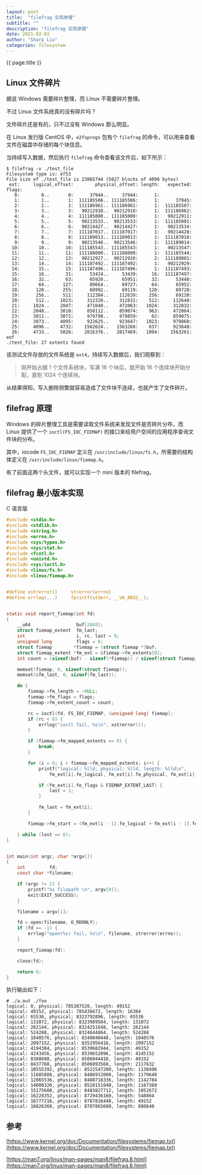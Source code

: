 ```yaml
---
layout: post
title:  "filefrag 实现原理"
subtitle: ""
description: "filefrag 实现原理"
date: 2021-02-03
author: "Sharp Liu"
categories: filesystem
---
```

{{ page.title }}

## Linux 文件碎片

据说 Windows 需要碎片整理，而 Linux 不需要碎片整理。

不过 Linux 文件系统真的没有碎片吗？

文件碎片还是有的，只不过没有 Windows 那么明显。

在 Linux 发行版 CentOS 中，`e2fsprogs` 包有个 `filefrag` 的命令，可以用来查看文件在磁盘中存储的每个块信息。

当持续写入数据，然后执行 `filefrag` 命令查看该文件后，如下所示：

```shell
$ filefrag -v ./test_file
Filesystem type is: ef53
File size of ./test_file is 23865744 (5827 blocks of 4096 bytes)
 ext:     logical_offset:        physical_offset: length:   expected: flags:
   0:        0..       0:      37944..     37944:      1:
   1:        1..       1:  111185506.. 111185506:      1:      37945:
   2:        2..       2:  111186961.. 111186961:      1:  111185507:
   3:        3..       3:   90212910..  90212910:      1:  111186962:
   4:        4..       4:  111185000.. 111185000:      1:   90212911:
   5:        5..       5:   90213533..  90213533:      1:  111185001:
   6:        6..       6:   90214427..  90214427:      1:   90213534:
   7:        7..       7:  111187017.. 111187017:      1:   90214428:
   8:        8..       8:  111189013.. 111189013:      1:  111187018:
   9:        9..       9:   90213546..  90213546:      1:  111189014:
  10:       10..      10:  111185543.. 111185543:      1:   90213547:
  11:       11..      11:  111188000.. 111188000:      1:  111185544:
  12:       12..      13:   90212927..  90212928:      2:  111188001:
  13:       14..      14:  111187492.. 111187492:      1:   90212929:
  14:       15..      15:  111187496.. 111187496:      1:  111187493:
  15:       16..      31:      53424..     53439:     16:  111187497:
  16:       32..      63:      65920..     65951:     32:      53440:
  17:       64..     127:      89664..     89727:     64:      65952:
  18:      128..     255:      68992..     69119:    128:      89728:
  19:      256..     511:     112384..    112639:    256:      69120:
  20:      512..    1023:     312320..    312831:    512:     112640:
  21:     1024..    2047:     471040..    472063:   1024:     312832:
  22:     2048..    3010:     858112..    859074:    963:     472064:
  23:     3011..    3072:     979798..    979859:     62:     859075:
  24:     3073..    4095:     922625..    923647:   1023:     979860:
  25:     4096..    4732:    1562624..   1563260:    637:     923648:
  26:     4733..    5826:    2016376..   2017469:   1094:    1563261: eof
./test_file: 27 extents found
```

该测试文件存放的文件系统是 `ext4`，持续写入数据后，我们观察到：

> 刚开始占据 1 个文件系统块，写满 16 个块后，就开始 16 个连续块开始分配，直到 1024 个连续块。

从结果得知，写入删除频繁就容易造成了文件块不连续，也就产生了文件碎片。


## filefrag 原理

Windows 的碎片整理工具是需要读取文件系统来发现文件是否碎片分布，而 Linux 提供了一个 `ioctl(FS_IOC_FIEMAP)` 的接口来给用户空间的应用程序查询文件块的分布。

其中，iocode `FS_IOC_FIEMAP` 定义在 `/usr/include/linux/fs.h`，所需要的结构体定义在 `/usr/include/linux/fiemap.h`。

有了前面这两个头文件，就可以实现一个 mini 版本的 filefrag。


## filefrag 最小版本实现

C 语言版

```c
#include <stdio.h>
#include <stdlib.h>
#include <string.h>
#include <errno.h>
#include <sys/types.h>
#include <sys/stat.h>
#include <fcntl.h>
#include <unistd.h>
#include <sys/ioctl.h>
#include <linux/fs.h>
#include <linux/fiemap.h>


#define xstrerror()     strerror(errno)
#define errlog(...)     fprintf(stderr, __VA_ARGS__);


static void report_fiemap(int fd)
{
    __u64                 buf[2048];
    struct fiemap_extent  fm_last;
    int                   i, rc, last = 0;
    unsigned long         flags = 0;
    struct fiemap        *fiemap = (struct fiemap *)buf;
    struct fiemap_extent *fm_ext = &fiemap->fm_extents[0];
    int count = (sizeof(buf) - sizeof(*fiemap)) / sizeof(struct fiemap_extent);

    memset(fiemap, 0, sizeof(struct fiemap));
    memset(&fm_last, 0, sizeof(fm_last));

    do {
        fiemap->fm_length = ~0ULL;
        fiemap->fm_flags = flags;
        fiemap->fm_extent_count = count;

        rc = ioctl(fd, FS_IOC_FIEMAP, (unsigned long) fiemap);
        if (rc < 0) {
            errlog("ioctl fail, %s\n", xstrerror());
        }

        if (fiemap->fm_mapped_extents == 0) {
            break;
        }

        for (i = 0; i < fiemap->fm_mapped_extents; i++) {
            printf("logical: %lld, physical: %lld, length: %lld\n",
                fm_ext[i].fe_logical, fm_ext[i].fe_physical, fm_ext[i].fe_length);

            if (fm_ext[i].fe_flags & FIEMAP_EXTENT_LAST) {
                last = 1;
            }

            fm_last = fm_ext[i];
        }

        fiemap->fm_start = (fm_ext[i - 1].fe_logical + fm_ext[i - 1].fe_length);

    } while (last == 0);
}


int main(int argc, char *argv[])
{
    int         fd;
    const char *filename;

    if (argc != 2) {
        printf("%s filepath \n", argv[0]);
        exit(EXIT_SUCCESS);
    }

    filename = argv[1];

    fd = open(filename, O_RDONLY);
    if (fd == -1) {
        errlog("open(%s) fail, %s\n", filename, strerror(errno));
    }

    report_fiemap(fd);

    close(fd);

    return 0;
}
```

执行输出如下：

```
# ./a.out ./foo
logical: 0, physical: 785387520, length: 49152
logical: 49152, physical: 785436672, length: 16384
logical: 65536, physical: 8323792896, length: 65536
logical: 131072, physical: 8323989504, length: 131072
logical: 262144, physical: 8324251648, length: 262144
logical: 524288, physical: 8324644864, length: 524288
logical: 1048576, physical: 8340840448, length: 1048576
logical: 2097152, physical: 8352956416, length: 2097152
logical: 4194304, physical: 8539602944, length: 49152
logical: 4243456, physical: 8539652096, length: 4145152
logical: 8388608, physical: 8506044416, length: 49152
logical: 8437760, physical: 8506093568, length: 2117632
logical: 10555392, physical: 8522547200, length: 1130496
logical: 11685888, physical: 8486912000, length: 1179648
logical: 12865536, physical: 8488718336, length: 1142784
logical: 14008320, physical: 8520151040, length: 1167360
logical: 15175680, physical: 8483827712, length: 1052672
logical: 16228352, physical: 8729436160, length: 548864
logical: 16777216, physical: 8787816448, length: 49152
logical: 16826368, physical: 8787865600, length: 880640
```


## 参考

[https://www.kernel.org/doc/Documentation/filesystems/fiemap.txt](https://www.kernel.org/doc/Documentation/filesystems/fiemap.txt)

[https://man7.org/linux/man-pages/man8/filefrag.8.html](https://man7.org/linux/man-pages/man8/filefrag.8.html)

